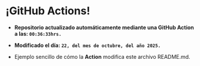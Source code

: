 # ¡GitHub Actions!
* **Repositorio actualizado automáticamente mediante una GitHub Action a las: `00:36:33hrs.`**
* **Modificado el día: `22, del mes de octubre, del año 2025.`**

* Ejemplo sencillo de cómo la **Action** modifica este archivo README.md.
